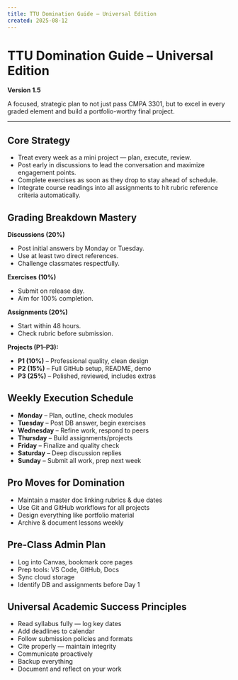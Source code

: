 ```yaml
---
title: TTU Domination Guide – Universal Edition
created: 2025-08-12
---
```


# TTU Domination Guide – Universal Edition  
**Version 1.5**

A focused, strategic plan to not just pass CMPA 3301, but to excel in every graded element and build a portfolio-worthy final project.

---

## Core Strategy

- Treat every week as a mini project — plan, execute, review.
- Post early in discussions to lead the conversation and maximize engagement points.
- Complete exercises as soon as they drop to stay ahead of schedule.
- Integrate course readings into all assignments to hit rubric reference criteria automatically.

## Grading Breakdown Mastery

**Discussions (20%)**
- Post initial answers by Monday or Tuesday.
- Use at least two direct references.
- Challenge classmates respectfully.

**Exercises (10%)**
- Submit on release day.
- Aim for 100% completion.

**Assignments (20%)**
- Start within 48 hours.
- Check rubric before submission.

**Projects (P1–P3):**
- **P1 (10%)** – Professional quality, clean design
- **P2 (15%)** – Full GitHub setup, README, demo
- **P3 (25%)** – Polished, reviewed, includes extras

## Weekly Execution Schedule

- **Monday** – Plan, outline, check modules
- **Tuesday** – Post DB answer, begin exercises
- **Wednesday** – Refine work, respond to peers
- **Thursday** – Build assignments/projects
- **Friday** – Finalize and quality check
- **Saturday** – Deep discussion replies
- **Sunday** – Submit all work, prep next week

## Pro Moves for Domination

- Maintain a master doc linking rubrics & due dates
- Use Git and GitHub workflows for all projects
- Design everything like portfolio material
- Archive & document lessons weekly

## Pre-Class Admin Plan

- Log into Canvas, bookmark core pages
- Prep tools: VS Code, GitHub, Docs
- Sync cloud storage
- Identify DB and assignments before Day 1

## Universal Academic Success Principles

- Read syllabus fully — log key dates
- Add deadlines to calendar
- Follow submission policies and formats
- Cite properly — maintain integrity
- Communicate proactively
- Backup everything
- Document and reflect on your work
